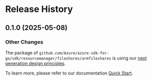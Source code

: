 # Release History

## 0.1.0 (2025-05-08)
### Other Changes

The package of `github.com/Azure/azure-sdk-for-go/sdk/resourcemanager/fileshares/armfileshares` is using our [next generation design principles](https://azure.github.io/azure-sdk/general_introduction.html).

To learn more, please refer to our documentation [Quick Start](https://aka.ms/azsdk/go/mgmt).